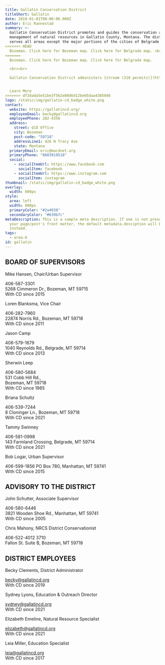 ```yaml
---
title: Gallatin Conservation District
titleShort: Gallatin
date: 2019-01-01T00:00:00.000Z
author: Eric Rannestad
summary: >-
  Gallatin Conservation District promotes and guides the conservation and
  management of natural resources in Gallatin County, Montana. The district
  serves all areas except the major portions of the cities of Belgrade and
<<<<<<< HEAD
  Bozeman. Click here for Bozeman map. Click here for Belgrade map. <br><br> Gallatin Conservation District administers [stream (310 permits)](https://gallatincd.org/310-permit-forms-info/), offers [programs and resources](https://gallatincd.org/programs-services/), [education](https://gallatincd.org/education-outreach/), and a number of [conservation resources](https://gallatincd.org/district-resources/).
=======
  Bozeman. Click here for Bozeman map. Click here for Belgrade map.

  <br><br>

  Gallatin Conservation District administers [stream (310 permits)](https://gallatincd.org/310-permit-forms-info/), offers [programs and resources](https://gallatincd.org/programs-services/), [education](https://gallatincd.org/education-outreach/), and a number of [conservation resources](https://gallatincd.org/district-resources/).


  Learn More
>>>>>>> df34ada5e51be3f562e80d6d12be05daa4305046
logo: /static/img/gallatin-cd_badge_white.png
contact:
  website: https://gallatincd.org/
  employeeEmail: becky@gallatincd.org
  employeePhone: 282-4350
  address:
    street: GCD Office
    city: Bozeman
    post-code: "59718"
    addressLine1: 426 N Tracy Ave
    state: Montana
  primaryEmail: eric@macdnet.org
  primaryPhone: "8603919518"
  social:
    - socialItemUrl: https://www.facebook.com
      socialItem: facebook
    - socialItemUrl: https://www.instagram.com
      socialItem: instagram
thumbnail: /static/img/gallatin-cd_badge_white.png
overlay:
  width: 600px
style:
  area: left
  width: 600px
  primaryColor: "#2a4938"
  secondaryColor: "#639b7c"
metaDescription: This is a sample meta description. If one is not present in
  your page/post's front matter, the default metadata.desciption will be used
  instead.
tags:
  - area-6
id: gallatin
---
```

## BOARD OF SUPERVISORS

Mike Hansen, Chair/Urban Supervisor

406-587-3301\
5268 Cimmeron Dr., Bozeman, MT 59715 \
With CD since 2015 

Loren Blanksma, Vice Chair

406-282-7960 \
22874 Norris Rd., Bozeman, MT 59718\
With CD since 2011

Jason Camp

406-579-1679\
1040 Reynolds Rd., Belgrade, MT 59714 \
With CD since 2013 

Sherwin Leep 

406-580-5684 \
531 Cobb Hill Rd.,\
Bozeman, MT 59718 \
With CD since 1985 

Briana Schultz 

406-539-7244 \
8 Cloninger Ln., Bozeman, MT 59718 \
With CD since 2021 

Tammy Swinney

406-581-0998 \
143 Farmland Crossing, Belgrade, MT 59714 \
With CD since 2021 

Bob Logar, Urban Supervisor 

406-599-1856 PO Box 780, Manhattan, MT 59741\
With CD since 2015 

## ADVISORY TO THE DISTRICT

John Schutter, Associate Supervisor 

406-580-6446 \
3821 Wooden Shoe Rd., Manhattan, MT 59741 \
With CD since 2005 

Chris Mahony, NRCS District Conservationist

406-522-4012 3710\
 Fallon St. Suite B, Bozeman, MT 59718 

## DISTRICT EMPLOYEES

Becky Clements, District Administrator

becky@gallatincd.org \
With CD since 2019 

Sydney Lyons, Education & Outreach Director

sydney@gallatincd.org \
With CD since 2021 

Elizabeth Emeline, Natural Resource Specialist

elizabeth@gallatincd.org \
With CD since 2021 

Leia Miller, Education Specialist 

leia@gallatincd.org \
With CD since 2017